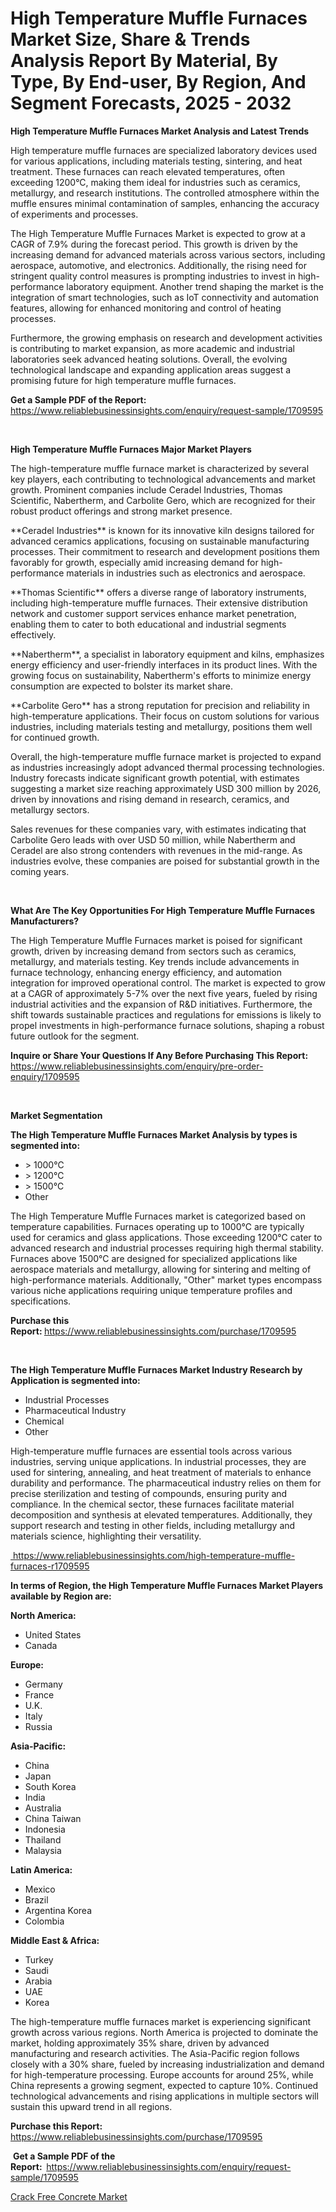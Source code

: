 <p><h1>High Temperature Muffle Furnaces Market Size, Share & Trends Analysis Report By Material, By Type, By End-user, By Region, And Segment Forecasts, 2025 - 2032</h1></p><p><strong>High Temperature Muffle Furnaces Market Analysis and Latest Trends</strong></p>
<p><p>High temperature muffle furnaces are specialized laboratory devices used for various applications, including materials testing, sintering, and heat treatment. These furnaces can reach elevated temperatures, often exceeding 1200°C, making them ideal for industries such as ceramics, metallurgy, and research institutions. The controlled atmosphere within the muffle ensures minimal contamination of samples, enhancing the accuracy of experiments and processes.</p><p>The High Temperature Muffle Furnaces Market is expected to grow at a CAGR of 7.9% during the forecast period. This growth is driven by the increasing demand for advanced materials across various sectors, including aerospace, automotive, and electronics. Additionally, the rising need for stringent quality control measures is prompting industries to invest in high-performance laboratory equipment. Another trend shaping the market is the integration of smart technologies, such as IoT connectivity and automation features, allowing for enhanced monitoring and control of heating processes.</p><p>Furthermore, the growing emphasis on research and development activities is contributing to market expansion, as more academic and industrial laboratories seek advanced heating solutions. Overall, the evolving technological landscape and expanding application areas suggest a promising future for high temperature muffle furnaces.</p></p>
<p><strong>Get a Sample PDF of the Report:&nbsp;</strong> <a href="https://www.reliablebusinessinsights.com/enquiry/request-sample/1709595?utm_campaign=3079&utm_medium=2&utm_source=Github&utm_content=ia&utm_term=27032025&utm_id=high-temperature-muffle-furnaces">https://www.reliablebusinessinsights.com/enquiry/request-sample/1709595</a></p>
<p>&nbsp;</p>
<p><strong>High Temperature Muffle Furnaces Major Market Players</strong></p>
<p><p>The high-temperature muffle furnace market is characterized by several key players, each contributing to technological advancements and market growth. Prominent companies include Ceradel Industries, Thomas Scientific, Nabertherm, and Carbolite Gero, which are recognized for their robust product offerings and strong market presence.</p><p>**Ceradel Industries** is known for its innovative kiln designs tailored for advanced ceramics applications, focusing on sustainable manufacturing processes. Their commitment to research and development positions them favorably for growth, especially amid increasing demand for high-performance materials in industries such as electronics and aerospace.</p><p>**Thomas Scientific** offers a diverse range of laboratory instruments, including high-temperature muffle furnaces. Their extensive distribution network and customer support services enhance market penetration, enabling them to cater to both educational and industrial segments effectively.</p><p>**Nabertherm**, a specialist in laboratory equipment and kilns, emphasizes energy efficiency and user-friendly interfaces in its product lines. With the growing focus on sustainability, Nabertherm's efforts to minimize energy consumption are expected to bolster its market share.</p><p>**Carbolite Gero** has a strong reputation for precision and reliability in high-temperature applications. Their focus on custom solutions for various industries, including materials testing and metallurgy, positions them well for continued growth.</p><p>Overall, the high-temperature muffle furnace market is projected to expand as industries increasingly adopt advanced thermal processing technologies. Industry forecasts indicate significant growth potential, with estimates suggesting a market size reaching approximately USD 300 million by 2026, driven by innovations and rising demand in research, ceramics, and metallurgy sectors.</p><p>Sales revenues for these companies vary, with estimates indicating that Carbolite Gero leads with over USD 50 million, while Nabertherm and Ceradel are also strong contenders with revenues in the mid-range. As industries evolve, these companies are poised for substantial growth in the coming years.</p></p>
<p>&nbsp;</p>
<p><strong>What Are The Key Opportunities For High Temperature Muffle Furnaces Manufacturers?</strong></p>
<p><p>The High Temperature Muffle Furnaces market is poised for significant growth, driven by increasing demand from sectors such as ceramics, metallurgy, and materials testing. Key trends include advancements in furnace technology, enhancing energy efficiency, and automation integration for improved operational control. The market is expected to grow at a CAGR of approximately 5-7% over the next five years, fueled by rising industrial activities and the expansion of R&D initiatives. Furthermore, the shift towards sustainable practices and regulations for emissions is likely to propel investments in high-performance furnace solutions, shaping a robust future outlook for the segment.</p></p>
<p><strong>Inquire or Share Your Questions If Any Before Purchasing This Report:</strong> <a href="https://www.reliablebusinessinsights.com/enquiry/pre-order-enquiry/1709595?utm_campaign=3079&utm_medium=2&utm_source=Github&utm_content=ia&utm_term=27032025&utm_id=high-temperature-muffle-furnaces">https://www.reliablebusinessinsights.com/enquiry/pre-order-enquiry/1709595</a></p>
<p>&nbsp;</p>
<p><strong>Market Segmentation</strong></p>
<p><strong>The High Temperature Muffle Furnaces Market Analysis by types is segmented into:</strong></p>
<p><ul><li>> 1000℃</li><li>> 1200℃</li><li>> 1500℃</li><li>Other</li></ul></p>
<p><p>The High Temperature Muffle Furnaces market is categorized based on temperature capabilities. Furnaces operating up to 1000℃ are typically used for ceramics and glass applications. Those exceeding 1200℃ cater to advanced research and industrial processes requiring high thermal stability. Furnaces above 1500℃ are designed for specialized applications like aerospace materials and metallurgy, allowing for sintering and melting of high-performance materials. Additionally, "Other" market types encompass various niche applications requiring unique temperature profiles and specifications.</p></p>
<p><strong>Purchase this Report:&nbsp;</strong><a href="https://www.reliablebusinessinsights.com/purchase/1709595?utm_campaign=3079&utm_medium=2&utm_source=Github&utm_content=ia&utm_term=27032025&utm_id=high-temperature-muffle-furnaces">https://www.reliablebusinessinsights.com/purchase/1709595</a></p>
<p>&nbsp;</p>
<p><strong>The High Temperature Muffle Furnaces Market Industry Research by Application is segmented into:</strong></p>
<p><ul><li>Industrial Processes</li><li>Pharmaceutical Industry</li><li>Chemical</li><li>Other</li></ul></p>
<p><p>High-temperature muffle furnaces are essential tools across various industries, serving unique applications. In industrial processes, they are used for sintering, annealing, and heat treatment of materials to enhance durability and performance. The pharmaceutical industry relies on them for precise sterilization and testing of compounds, ensuring purity and compliance. In the chemical sector, these furnaces facilitate material decomposition and synthesis at elevated temperatures. Additionally, they support research and testing in other fields, including metallurgy and materials science, highlighting their versatility.</p></p>
<p><a href="https://www.reliablebusinessinsights.com/high-temperature-muffle-furnaces-r1709595?utm_campaign=3079&utm_medium=2&utm_source=Github&utm_content=ia&utm_term=27032025&utm_id=high-temperature-muffle-furnaces">&nbsp;https://www.reliablebusinessinsights.com/high-temperature-muffle-furnaces-r1709595</a></p>
<p><strong>In terms of Region, the High Temperature Muffle Furnaces Market Players available by Region are:</strong></p>
<p>
    <p> <strong> North America: </strong>
        <ul>
            <li>United States</li>
            <li>Canada</li>
        </ul>
        </p> 
    <p> <strong> Europe: </strong>
        <ul>
            <li>Germany</li>
            <li>France</li>
            <li>U.K.</li>
            <li>Italy</li>
            <li>Russia</li>
        </ul>
        </p> 
    <p> <strong> Asia-Pacific: </strong>
        <ul>
            <li>China</li>
            <li>Japan</li>
            <li>South Korea</li>
            <li>India</li>
            <li>Australia</li>
            <li>China Taiwan</li>
            <li>Indonesia</li>
            <li>Thailand</li>
            <li>Malaysia</li>
        </ul>
        </p> 
    <p> <strong> Latin America: </strong>
        <ul>
            <li>Mexico</li>
            <li>Brazil</li>
            <li>Argentina Korea</li>
            <li>Colombia</li>
        </ul>
        </p> 
    <p> <strong> Middle East & Africa: </strong>
        <ul>
            <li>Turkey</li>
            <li>Saudi</li>
            <li>Arabia</li>
            <li>UAE</li>
            <li>Korea</li>
        </ul>
    </p>
    </p>
<p><p>The high-temperature muffle furnaces market is experiencing significant growth across various regions. North America is projected to dominate the market, holding approximately 35% share, driven by advanced manufacturing and research activities. The Asia-Pacific region follows closely with a 30% share, fueled by increasing industrialization and demand for high-temperature processing. Europe accounts for around 25%, while China represents a growing segment, expected to capture 10%. Continued technological advancements and rising applications in multiple sectors will sustain this upward trend in all regions.</p></p>
<p><strong>Purchase this Report: </strong><a href="https://www.reliablebusinessinsights.com/purchase/1709595?utm_campaign=3079&utm_medium=2&utm_source=Github&utm_content=ia&utm_term=27032025&utm_id=high-temperature-muffle-furnaces">https://www.reliablebusinessinsights.com/purchase/1709595</a></p>
<p>&nbsp;<strong>Get a Sample PDF of the Report:&nbsp;&nbsp;</strong><a href="https://www.reliablebusinessinsights.com/enquiry/request-sample/1709595?utm_campaign=3079&utm_medium=2&utm_source=Github&utm_content=ia&utm_term=27032025&utm_id=high-temperature-muffle-furnaces">https://www.reliablebusinessinsights.com/enquiry/request-sample/1709595</a></p>
<p><strong></strong></p>
<p><p><a href="https://github.com/gunbybeahmg1/Market-Research-Report-List-1/blob/main/crack-free-concrete-market.md?utm_campaign=3079&utm_medium=2&utm_source=Github&utm_content=ia&utm_term=27032025&utm_id=high-temperature-muffle-furnaces">Crack Free Concrete Market</a></p></p>